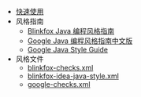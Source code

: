 - [快速使用](README)
- 风格指南
  - [Blinkfox Java 编程风格指南](guide/blinkfox-java-style-guide)
  - [Google Java 编程风格指南中文版](guide/google-java-style-guide-cn)
  - [Google Java Style Guide](guide/google-java-style-guide)
- 风格文件
  - [blinkfox-checks.xml](styles/blinkfox-checks)
  - [blinkfox-idea-java-style.xml](styles/blinkfox-idea-java-style)
  - [google-checks.xml](styles/google-checks)
